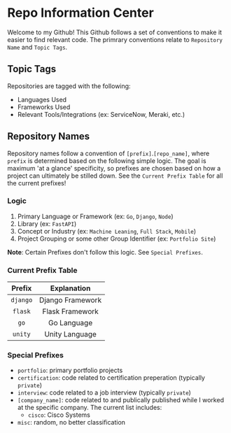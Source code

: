 # Repo Information Center

Welcome to my Github! This Github follows a set of conventions to make it easier to find relevant code. The primrary conventions relate to `Repository Name` and `Topic Tags`.

## Topic Tags

Repositories are tagged with the following:
* Languages Used
* Frameworks Used
* Relevant Tools/Integrations (ex: ServiceNow, Meraki, etc.)

## Repository Names

Repository names follow a convention of `[prefix]`.`[repo_name]`, where `prefix` is determined based on the following simple logic. The goal is maximum 'at a glance' specificity, so prefixes are chosen based on how a project can ultimately be stilled down. See the `Current Prefix Table` for all the current prefixes!

### Logic
1. Primary Language or Framework (ex: `Go`, `Django`, `Node`)
2. Library (ex: `FastAPI`)
3. Concept or Industry (ex: `Machine Leaning`, `Full Stack`, `Mobile`)
4. Project Grouping or some other Group Identifier (ex: `Portfolio Site`)

**Note**: Certain Prefixes don't follow this logic. See `Special Prefixes`. 

### Current Prefix Table

| Prefix | Explanation |   
| :---:   | :---: |
| `django` | Django Framework |
| `flask` | Flask Framework |
| `go` | Go Language |
| `unity` | Unity Language |

### Special Prefixes

* `portfolio`: primary portfolio projects
* `certification`: code related to certification preperation (typically `private`)
* `interview`: code related to a job interview (typically `private`)
* `[company_name]`: code related to and publically published while I worked at the specific company. The current list includes:
  * `cisco`: Cisco Systems
* `misc`: random, no better classification
